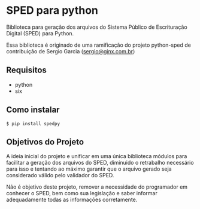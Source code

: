 # SPED para python

Biblioteca para geração dos arquivos do Sistema Público de Escrituração Digital (SPED) para Python.

Essa biblioteca é originado de uma ramificação do projeto python-sped de contribuição de Sergio Garcia (sergio@ginx.com.br)

## Requisitos

- python
- six

## Como instalar

    $ pip install spedpy

## Objetivos do Projeto

A ideia inicial do projeto e unificar em uma única biblioteca módulos para facilitar a geração dos arquivos do SPED, diminuido o retrabalho necessário para isso e tentando ao máximo garantir que o arquivo gerado seja considerado válido pelo validador do SPED.

Não é objetivo deste projeto, remover a necessidade do programador em conhecer o SPED, bem como sua legislação e saber informar adequadamente todas as informações corretamente.

